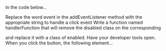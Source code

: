 In the code below...

Replace the word event in the addEventListener method with the appropriate string to handle a click event
Write a function named handlerFunction that will remove the disabled class on the corresponding <section id="flight"> and replace it with a class of enabled.
Have your developer tools open. When you click the button, the following element...

